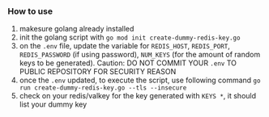 ### How to use

1. makesure golang already installed
2. init the golang script with `go mod init create-dummy-redis-key.go`
3. on the `.env` file, update the variable for `REDIS_HOST`, `REDIS_PORT`, `REDIS_PASSWORD` (if using password), `NUM_KEYS` (for the amount of random keys to be generated).
Caution: DO NOT COMMIT YOUR `.env` TO PUBLIC REPOSITORY FOR SECURITY REASON
4. once the `.env` updated, to execute the script, use following command `go run create-dummy-redis-key.go --tls --insecure`
5. check on your redis/valkey for the key generated with `KEYS *`, it should list your dummy key
